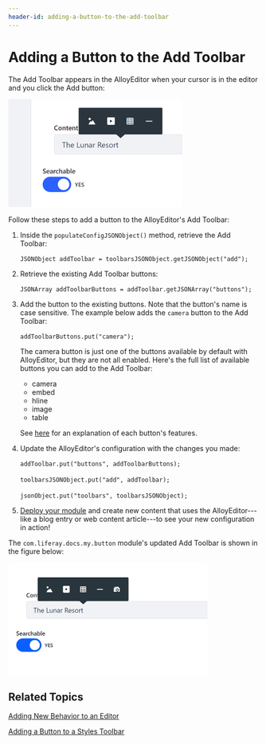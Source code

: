 ```yaml
---
header-id: adding-a-button-to-the-add-toolbar
---
```


# Adding a Button to the Add Toolbar

The Add Toolbar appears in the AlloyEditor when your cursor is in the editor and
you click the Add button: 

![Figure 1: The Add toolbar lets you add content to the editor.](../../../../images/alloyeditor-add-toolbar.png)

Follow these steps to add a button to the AlloyEditor's Add Toolbar:
 
1.  Inside the `populateConfigJSONObject()` method, retrieve the Add Toolbar:
    
        JSONObject addToolbar = toolbarsJSONObject.getJSONObject("add");
 
2.  Retrieve the existing Add Toolbar buttons:
    
        JSONArray addToolbarButtons = addToolbar.getJSONArray("buttons");
 
3.  Add the button to the existing buttons. Note that the button's name is case 
    sensitive. The example below adds the `camera` button to the Add Toolbar:
    
        addToolbarButtons.put("camera");
 
    The camera button is just one of the buttons available by default with
    AlloyEditor, but they are not all enabled. Here's the full list of available
    buttons you can add to the Add Toolbar: 
    
    - camera
    - embed
    - hline
    - image
    - table

    See 
    [here](https://alloyeditor.com/docs/features/) 
    for an explanation of each button's features.

4.  Update the AlloyEditor's configuration with the changes you made:

        addToolbar.put("buttons", addToolbarButtons);

        toolbarsJSONObject.put("add", addToolbar);

        jsonObject.put("toolbars", toolbarsJSONObject);

5.  [Deploy your module](/docs/7-1/tutorials/-/knowledge_base/t/deploying-projects-with-blade-cli) 
    and create new content that uses the AlloyEditor---like a blog entry or
    web content article---to see your new configuration in action!

The `com.liferay.docs.my.button` module's updated Add Toolbar is shown in the 
figure below:

![Figure 2: The Updated Add toolbar lets you add pictures from a camera directly to the editor.](../../../../images/alloyeditor-updated-add-toolbar.png)

## Related Topics

[Adding New Behavior to an Editor](/docs/7-1/tutorials/-/knowledge_base/t/adding-new-behavior-to-an-editor)

[Adding a Button to a Styles Toolbar](/docs/7-1/tutorials/-/knowledge_base/t/adding-a-button-to-a-styles-toolbar)

